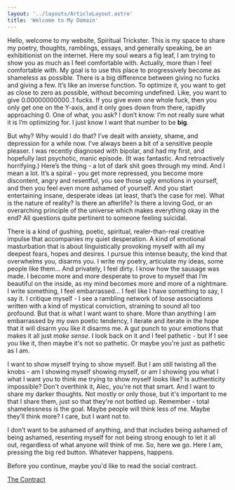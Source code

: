 ```yaml
---
layout: '../layouts/ArticleLayout.astro'
title: 'Welcome to My Domain'
---
```


Hello, welcome to my website, Spiritual Trickster. This is my space to share my poetry, thoughts, ramblings, essays, and generally speaking, be an exhibitionist on the internet. Here my soul wears a fig leaf, I am trying to show you as much as I feel comfortable with. Actually, more than I feel comfortable with. My goal is to use this place to progressively become as shameless as possible. There is a big difference between giving no fucks and giving a few. It’s like an inverse function. To optimize it, you want to get as close to zero as possible, without becoming undefined. Like, you want to give 0.00000000000..1 fucks. If you give even one whole fuck, then you only get one on the Y-axis, and it only goes down from there, rapidly approaching 0. One of what, you ask? I don’t know. I’m not really sure what it is I’m optimizing for. I just know I want that number to be **big**.

But why? Why would I do that? I’ve dealt with anxiety, shame, and depression for a while now. I’ve always been a bit of a sensitive people pleaser. I was recently diagnosed with bipolar, and had my first, and hopefully last psychotic, manic episode. (It was fantastic. And retroactively horrifying.) Here’s the thing - a lot of dark shit goes through my mind. And I mean a lot. It’s a spiral - you get more repressed, you become more discontent, angry and resentful, you see those ugly emotions in yourself, and then you feel even more ashamed of yourself. And you start entertaining insane, desperate ideas (at least, that’s the case for me). What is the nature of reality? Is there an afterlife? Is there a loving God, or an overarching principle of the universe which makes everything okay in the end? All questions quite pertinent to someone feeling suicidal.

There is a kind of gushing, poetic, spiritual, realer-than-real creative impulse that accompanies my quiet desperation. A kind of emotional masturbation that is about linguistically provoking myself with all my deepest fears, hopes and desires. I pursue this intense beauty, the kind that overwhelms you, disarms you. I write my poetry, articulate my ideas, some people like them… And privately, I feel dirty. I know how the sausage was made. I become more and more desperate to prove to myself that I’m beautiful on the inside, as my mind becomes more and more of a nightmare. I write something, I feel embarrassed... I feel like I have something to say, I say it. I critique myself - I see a rambling network of loose associations written with a kind of mystical conviction, straining to sound all too profound. But that *is* what I want want to share. More than anything I am embarrassed by my own poetic tendency, I iterate and iterate in the hope that it will disarm you like it disarms me. A gut punch to your emotions that makes it all just *make sense*. I look back on it and I feel pathetic - but If I see you like it, then maybe it's not so pathetic. Or maybe you're just as pathetic as I am.

I want to show myself trying to show myself. But I am still twisting all the knobs - am I showing myself showing myself, or am I showing you what I what I want you to think me trying to show myself looks like? Is authenticity impossible? Don't overthink it, Alec, you're not that smart. And I want to share my darker thoughts. Not mostly or only those, but it's important to me that I share them, just so that they're not bottled up. Remember - total shamelessness is the goal. Maybe people will think less of me. Maybe they’ll think more? I care, but I want not to.

I don’t want to be ashamed of anything, and that includes being ashamed of being ashamed, resenting myself for not being strong enough to let it all out, regardless of what anyone will think of me. So, here we go. Here I am, pressing the big red button. Whatever happens, happens.

Before you continue, maybe you'd like to read the social contract.

[The Contract](/the_contract)